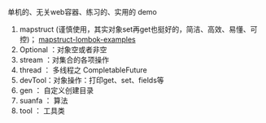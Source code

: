 单机的、无关web容器、练习的、实用的 demo 
1. mapstruct (谨慎使用，其实对象set再get也挺好的，简洁、高效、易懂、可控)； [mapstruct-lombok-examples](https://github.com/mapstruct/mapstruct-examples/tree/master/mapstruct-lombok)
2. Optional ：对象空或者非空
3. stream ：对集合的各项操作
4. thread ： 多线程之 CompletableFuture
5. devTool：对象操作：打印get、set、fields等
6. gen ： 自定义创建目录
7. suanfa ： 算法
8. tool ： 工具类